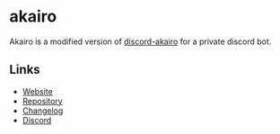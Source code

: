 # akairo

Akairo is a modified version of [discord-akairo](https://github.com/discord-akairo/discord-akairo) for a private discord bot.

## Links

- [Website](https://discord-akairo.github.io)
- [Repository](https://github.com/discord-akairo/discord-akairo)  
- [Changelog](https://github.com/discord-akairo/discord-akairo/releases)
- [Discord](https://discord.gg/arTauDY)  
